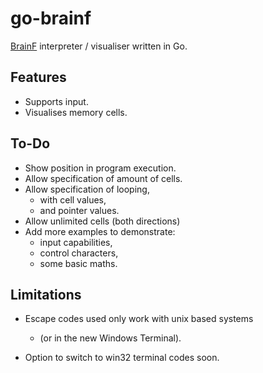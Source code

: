 # go-brainf

[BrainF](https://en.wikipedia.org/wiki/Brainfuck) interpreter / visualiser written in Go.

## Features

- Supports input.
- Visualises memory cells.

## To-Do

- Show position in program execution.
- Allow specification of amount of cells.
- Allow specification of looping, 
  - with cell values, 
  - and pointer values.
- Allow unlimited cells (both directions)
- Add more examples to demonstrate:
  - input capabilities,
  - control characters,
  - some basic maths.

## Limitations

- Escape codes used only work with unix based systems 
  - (or in the new Windows Terminal).

- Option to switch to win32 terminal codes soon.
